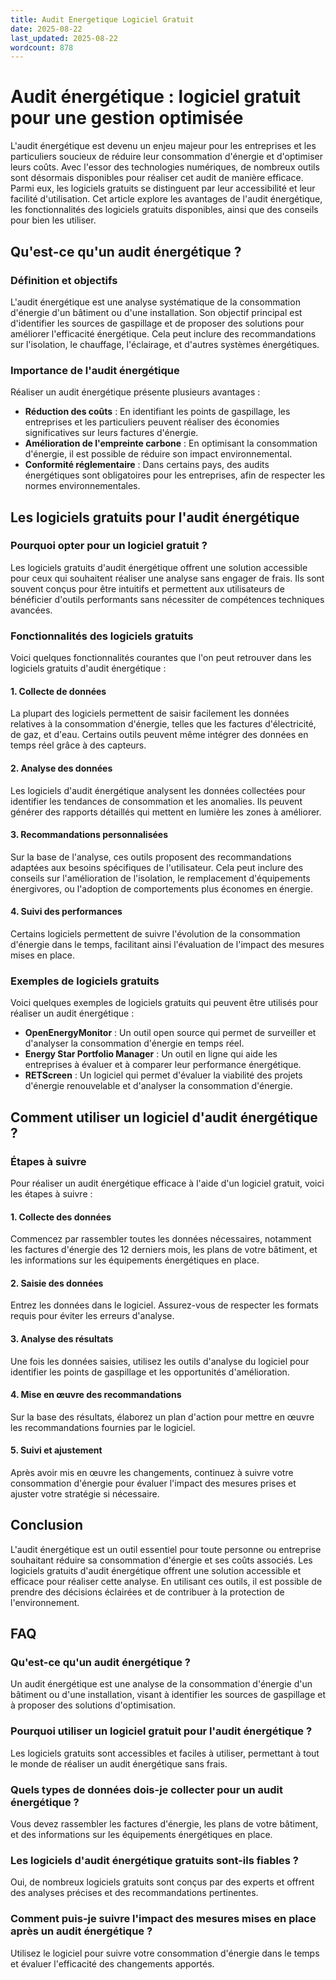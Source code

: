 ```yaml
---
title: Audit Energetique Logiciel Gratuit
date: 2025-08-22
last_updated: 2025-08-22
wordcount: 878
---
```


# Audit énergétique : logiciel gratuit pour une gestion optimisée

L'audit énergétique est devenu un enjeu majeur pour les entreprises et les particuliers soucieux de réduire leur consommation d'énergie et d'optimiser leurs coûts. Avec l'essor des technologies numériques, de nombreux outils sont désormais disponibles pour réaliser cet audit de manière efficace. Parmi eux, les logiciels gratuits se distinguent par leur accessibilité et leur facilité d'utilisation. Cet article explore les avantages de l'audit énergétique, les fonctionnalités des logiciels gratuits disponibles, ainsi que des conseils pour bien les utiliser.

## Qu'est-ce qu'un audit énergétique ?

### Définition et objectifs

L'audit énergétique est une analyse systématique de la consommation d'énergie d'un bâtiment ou d'une installation. Son objectif principal est d'identifier les sources de gaspillage et de proposer des solutions pour améliorer l'efficacité énergétique. Cela peut inclure des recommandations sur l'isolation, le chauffage, l'éclairage, et d'autres systèmes énergétiques.

### Importance de l'audit énergétique

Réaliser un audit énergétique présente plusieurs avantages :

- **Réduction des coûts** : En identifiant les points de gaspillage, les entreprises et les particuliers peuvent réaliser des économies significatives sur leurs factures d'énergie.
- **Amélioration de l'empreinte carbone** : En optimisant la consommation d'énergie, il est possible de réduire son impact environnemental.
- **Conformité réglementaire** : Dans certains pays, des audits énergétiques sont obligatoires pour les entreprises, afin de respecter les normes environnementales.

## Les logiciels gratuits pour l'audit énergétique

### Pourquoi opter pour un logiciel gratuit ?

Les logiciels gratuits d'audit énergétique offrent une solution accessible pour ceux qui souhaitent réaliser une analyse sans engager de frais. Ils sont souvent conçus pour être intuitifs et permettent aux utilisateurs de bénéficier d'outils performants sans nécessiter de compétences techniques avancées.

### Fonctionnalités des logiciels gratuits

Voici quelques fonctionnalités courantes que l'on peut retrouver dans les logiciels gratuits d'audit énergétique :

#### 1. Collecte de données

La plupart des logiciels permettent de saisir facilement les données relatives à la consommation d'énergie, telles que les factures d'électricité, de gaz, et d'eau. Certains outils peuvent même intégrer des données en temps réel grâce à des capteurs.

#### 2. Analyse des données

Les logiciels d'audit énergétique analysent les données collectées pour identifier les tendances de consommation et les anomalies. Ils peuvent générer des rapports détaillés qui mettent en lumière les zones à améliorer.

#### 3. Recommandations personnalisées

Sur la base de l'analyse, ces outils proposent des recommandations adaptées aux besoins spécifiques de l'utilisateur. Cela peut inclure des conseils sur l'amélioration de l'isolation, le remplacement d'équipements énergivores, ou l'adoption de comportements plus économes en énergie.

#### 4. Suivi des performances

Certains logiciels permettent de suivre l'évolution de la consommation d'énergie dans le temps, facilitant ainsi l'évaluation de l'impact des mesures mises en place.

### Exemples de logiciels gratuits

Voici quelques exemples de logiciels gratuits qui peuvent être utilisés pour réaliser un audit énergétique :

- **OpenEnergyMonitor** : Un outil open source qui permet de surveiller et d'analyser la consommation d'énergie en temps réel.
- **Energy Star Portfolio Manager** : Un outil en ligne qui aide les entreprises à évaluer et à comparer leur performance énergétique.
- **RETScreen** : Un logiciel qui permet d'évaluer la viabilité des projets d'énergie renouvelable et d'analyser la consommation d'énergie.

## Comment utiliser un logiciel d'audit énergétique ?

### Étapes à suivre

Pour réaliser un audit énergétique efficace à l'aide d'un logiciel gratuit, voici les étapes à suivre :

#### 1. Collecte des données

Commencez par rassembler toutes les données nécessaires, notamment les factures d'énergie des 12 derniers mois, les plans de votre bâtiment, et les informations sur les équipements énergétiques en place.

#### 2. Saisie des données

Entrez les données dans le logiciel. Assurez-vous de respecter les formats requis pour éviter les erreurs d'analyse.

#### 3. Analyse des résultats

Une fois les données saisies, utilisez les outils d'analyse du logiciel pour identifier les points de gaspillage et les opportunités d'amélioration.

#### 4. Mise en œuvre des recommandations

Sur la base des résultats, élaborez un plan d'action pour mettre en œuvre les recommandations fournies par le logiciel.

#### 5. Suivi et ajustement

Après avoir mis en œuvre les changements, continuez à suivre votre consommation d'énergie pour évaluer l'impact des mesures prises et ajuster votre stratégie si nécessaire.

## Conclusion

L'audit énergétique est un outil essentiel pour toute personne ou entreprise souhaitant réduire sa consommation d'énergie et ses coûts associés. Les logiciels gratuits d'audit énergétique offrent une solution accessible et efficace pour réaliser cette analyse. En utilisant ces outils, il est possible de prendre des décisions éclairées et de contribuer à la protection de l'environnement.

## FAQ

### Qu'est-ce qu'un audit énergétique ?

Un audit énergétique est une analyse de la consommation d'énergie d'un bâtiment ou d'une installation, visant à identifier les sources de gaspillage et à proposer des solutions d'optimisation.

### Pourquoi utiliser un logiciel gratuit pour l'audit énergétique ?

Les logiciels gratuits sont accessibles et faciles à utiliser, permettant à tout le monde de réaliser un audit énergétique sans frais.

### Quels types de données dois-je collecter pour un audit énergétique ?

Vous devez rassembler les factures d'énergie, les plans de votre bâtiment, et des informations sur les équipements énergétiques en place.

### Les logiciels d'audit énergétique gratuits sont-ils fiables ?

Oui, de nombreux logiciels gratuits sont conçus par des experts et offrent des analyses précises et des recommandations pertinentes.

### Comment puis-je suivre l'impact des mesures mises en place après un audit énergétique ?

Utilisez le logiciel pour suivre votre consommation d'énergie dans le temps et évaluer l'efficacité des changements apportés.
